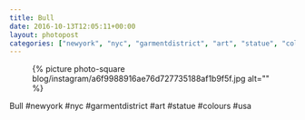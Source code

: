 ```yaml
---
title: Bull
date: 2016-10-13T12:05:11+00:00
layout: photopost
categories: ["newyork", "nyc", "garmentdistrict", "art", "statue", "colours", "usa", "photos", "instagram"]
---
```


<figure class="photo photo--square">
  {% picture photo-square blog/instagram/a6f9988916ae76d727735188af1b9f5f.jpg alt="" %}
</figure>

Bull
#newyork #nyc #garmentdistrict #art #statue #colours #usa
